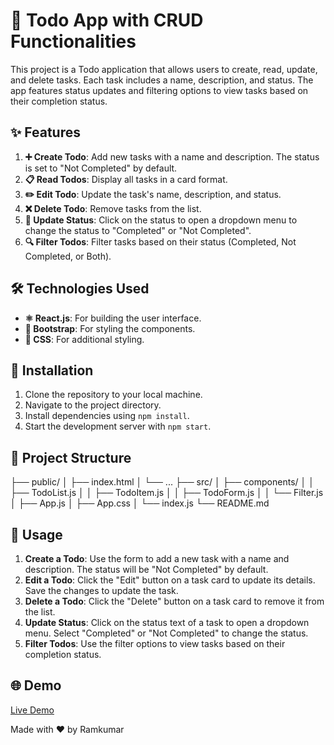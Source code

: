 # 📝 Todo App with CRUD Functionalities

This project is a Todo application that allows users to create, read, update, and delete tasks. Each task includes a name, description, and status. The app features status updates and filtering options to view tasks based on their completion status.

## ✨ Features

1. **➕ Create Todo**: Add new tasks with a name and description. The status is set to "Not Completed" by default.
2. **📋 Read Todos**: Display all tasks in a card format.
3. **✏️ Edit Todo**: Update the task's name, description, and status.
4. **❌ Delete Todo**: Remove tasks from the list.
5. **🔄 Update Status**: Click on the status to open a dropdown menu to change the status to "Completed" or "Not Completed".
6. **🔍 Filter Todos**: Filter tasks based on their status (Completed, Not Completed, or Both).

## 🛠️ Technologies Used

- **⚛️ React.js**: For building the user interface.
- **🎨 Bootstrap**: For styling the components.
- **💅 CSS**: For additional styling.

## 🚀 Installation

1. Clone the repository to your local machine.
2. Navigate to the project directory.
3. Install dependencies using `npm install`.
4. Start the development server with `npm start`.

## 📂 Project Structure

├── public/
│ ├── index.html
│ └── ...
├── src/
│ ├── components/
│ │ ├── TodoList.js
│ │ ├── TodoItem.js
│ │ ├── TodoForm.js
│ │ └── Filter.js
│ ├── App.js
│ ├── App.css
│ └── index.js
└── README.md

## 📖 Usage

1. **Create a Todo**: Use the form to add a new task with a name and description. The status will be "Not Completed" by default.
2. **Edit a Todo**: Click the "Edit" button on a task card to update its details. Save the changes to update the task.
3. **Delete a Todo**: Click the "Delete" button on a task card to remove it from the list.
4. **Update Status**: Click on the status text of a task to open a dropdown menu. Select "Completed" or "Not Completed" to change the status.
5. **Filter Todos**: Use the filter options to view tasks based on their completion status.

## 🌐 Demo

[Live Demo](https://to-do-list-react-742k.netlify.app/)

Made with ❤️ by Ramkumar
